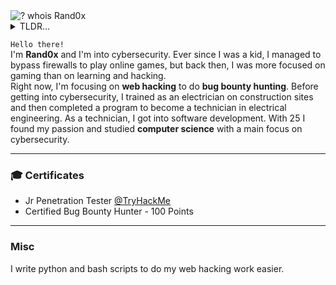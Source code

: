 <img src="https://readme-typing-svg.demolab.com?font=Fira+Code&duration=3200&pause=2000&color=C38936&center=false&vCenter=true&width=435&lines=%24+whois+Rand0x" alt="? whois Rand0x" />

<details>
  <summary>TLDR...</summary>
  
- **Location**: Germany
- **Penetration Tester and Bug Bounty Hunter**

</details>

`Hello there!` <br>I'm **Rand0x** and I'm into cybersecurity. Ever since I was a kid, I managed to bypass firewalls to play online games, but back then, I was more focused on gaming than on learning and hacking.<br>
Right now, I'm focusing on **web hacking** to do **bug bounty hunting**. Before getting into cybersecurity, I trained as an electrician on construction sites and then completed a program to become a technician in electrical engineering. As a technician, I got into software development. With 25 I found my passion and studied **computer science** with a main focus on cybersecurity. 

---

### 🎓 Certificates
- Jr Penetration Tester <a href="https://tryhackme.com/r/path/outline/jrpenetrationtester">@TryHackMe</a>
- Certified Bug Bounty Hunter - 100 Points

---

### Misc
I write python and bash scripts to do my web hacking work easier.
